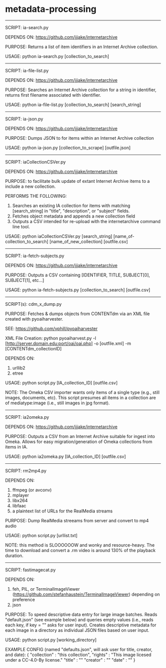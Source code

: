 # metadata-processing

***
SCRIPT: ia-search.py

DEPENDS ON: https://github.com/jjjake/internetarchive

PURPOSE: Returns a list of item identifiers in an Internet Archive collection.

USAGE: python ia-search.py [collection_to_search]

*** 
SCRIPT: ia-file-list.py

DEPENDS ON: https://github.com/jjjake/internetarchive

PURPOSE: Searches an Internet Archive collection for a string in identifier, returns first filename associated with identifier.

USAGE: python ia-file-list.py [collection_to_search] [search_string]

***
SCRIPT: ia-json.py

DEPENDS ON: https://github.com/jjjake/internetarchive

PURPOSE: Dumps JSON to for items within an Internet Archive collection

USAGE: python ia-json.py [collection_to_scrape] [outfile.json]

***
SCRIPT: iaCollectionCSVer.py

DEPENDS ON: https://github.com/jjjake/internetarchive

PURPOSE: to facilitate bulk update of extant Internet Archive items to a include a new collection.

PERFORMS THE FOLLOWING:
1. Searches an existing IA collection for items with matching [search_string] in "title", "description", or "subject" fields.
2. Fetches object metadata and appends a new collection field
3. Outputs a CSV intended for re-upload with the internetarchive command line tool.

USAGE: python iaCollectionCSVer.py [search_string] [name_of-collection_to_search] [name_of_new_collection] [outfile.csv]
***

SCRIPT: ia-fetch-subjects.py

DEPENDS ON: https://github.com/jjjake/internetarchive

PURPOSE: Outputs a CSV containing [IDENTIFIER, TITLE, SUBJECT[0], SUBJECT[1], etc...]

USAGE: python ia-fetch-subjects.py [collection_to_search] [outfile.csv]
***

SCRIPT(s): cdm_x_dump.py

PURPOSE: Fetches & dumps objects from CONTENTdm via an XML file created with pyoaiharvester.

SEE: https://github.com/vphill/pyoaiharvester

XML File Creation: python pyoaiharvest.py -l [http://server.domain.edu:port/oai/oai.php] -o [outfile.xml] -m [CONTENTdm_collectionID]

DEPENDS ON: 
1. urllib2
2. etree

USAGE: python script.py [IA_collection_ID] [outfile.csv]

NOTE: The Omeka CSV importer wants only items of a single type (e.g., still images, documents, etc).  This script presumes all items in a collection are of mediatype:image (i.e., still images in jpg format).

***

SCRIPT: ia2omeka.py

DEPENDS ON: https://github.com/jjjake/internetarchive

PURPOSE: Outputs a CSV from an Internet Archive suitable for ingest into Omeka.  Allows for easy migration/generation of Omeka collections from items in IA.

USAGE: python ia2omeka.py [IA_collection_ID] [outfile.csv]
***

SCRIPT: rm2mp4.py

DEPENDS ON:
1. ffmpeg (or avconv)
2. mplayer
3. libx264
4. libfaac
5. a plaintext list of URLs for the RealMedia streams

PURPOSE: Dump RealMedia streeams from server and convert to mp4 audio

USAGE: python script.py [urllist.txt]

NOTE: this method is SLOOOOOOW and wonky and resource-heavy.  The time to download and convert a .rm video is around 130% of the playback duration.
***

SCRIPT: fastimagecat.py

DEPENDS ON:
1. feh, PIL, or TerminalImageViewer (https://github.com/stefanhaustein/TerminalImageViewer) depending on preference
2. json

PURPOSE: To speed descriptive data entry for large image batches. Reads "default.json" (see example below) and queries empty values (i.e., reads each key, if key = "" asks for user input). Creates descriptive metadata for each image in a directory as individual JSON files based on user input.

USAGE: python script.py [working_directory]

EXAMPLE CONFIG (named "defaults.json", will ask user for title, creator, and date):
{
"collection" : "this collection",
"rights" : "This image licesed under a CC-4.0-By license."
"title" : ""
"creator" : ""
"date" : ""
}
